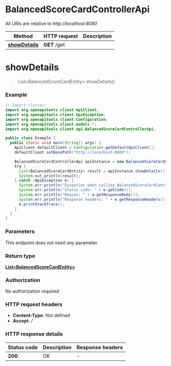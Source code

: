 # BalancedScoreCardControllerApi

All URIs are relative to *http://localhost:8080*

| Method | HTTP request | Description |
|------------- | ------------- | -------------|
| [**showDetails**](BalancedScoreCardControllerApi.md#showDetails) | **GET** /get |  |


<a id="showDetails"></a>
# **showDetails**
> List&lt;BalancedScoreCardEntity&gt; showDetails()



### Example
```java
// Import classes:
import org.openapitools.client.ApiClient;
import org.openapitools.client.ApiException;
import org.openapitools.client.Configuration;
import org.openapitools.client.models.*;
import org.openapitools.client.api.BalancedScoreCardControllerApi;

public class Example {
  public static void main(String[] args) {
    ApiClient defaultClient = Configuration.getDefaultApiClient();
    defaultClient.setBasePath("http://localhost:8080");

    BalancedScoreCardControllerApi apiInstance = new BalancedScoreCardControllerApi(defaultClient);
    try {
      List<BalancedScoreCardEntity> result = apiInstance.showDetails();
      System.out.println(result);
    } catch (ApiException e) {
      System.err.println("Exception when calling BalancedScoreCardControllerApi#showDetails");
      System.err.println("Status code: " + e.getCode());
      System.err.println("Reason: " + e.getResponseBody());
      System.err.println("Response headers: " + e.getResponseHeaders());
      e.printStackTrace();
    }
  }
}
```

### Parameters
This endpoint does not need any parameter.

### Return type

[**List&lt;BalancedScoreCardEntity&gt;**](BalancedScoreCardEntity.md)

### Authorization

No authorization required

### HTTP request headers

 - **Content-Type**: Not defined
 - **Accept**: */*

### HTTP response details
| Status code | Description | Response headers |
|-------------|-------------|------------------|
| **200** | OK |  -  |


